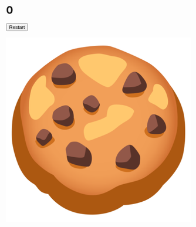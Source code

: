 <style>
    #Gameover {
        display: none;
    }
</style>

<div id="game">
    <div id="score">
        <h1>0</h1>
    </div>
    <button id = "restart" onclick = "tryagain()" >Restart</button>
    <br><br><img src="cookie.png" id="cookie" onclick="cookieClick()">
    <img src="GameOver.png" id="Gameover">
</div>

<script>
let cookie = document.getElementById("cookie");
let score = 0;
let scoreText = document.getElementById("score");
let gameOver = false; // Flag variable to track game over state

function cookieClick() {
    if (!gameOver) {
        score++;
        scoreText.innerHTML = score;
    }
}

function tryagain() {
    window.location.href = "{{site.baseurl}}/game";
}

function gameover() {
    if (!gameOver) {
        cookie.style.display = "none";
        document.getElementById("Gameover").style.display = "block";
        gameOver = true;

        fetch("http://localhost:8086/api/leaderboard/score", {
            method: "POST",
            headers: {
                "Content-Type": "application/json"
            },
            body: JSON.stringify({
                "name": localStorage.getItem("username"),
                "score": score
            })
        })
        .then(response => response.json())
        .then(data => {
            console.log(data);
        })
        .catch(error => {
            console.log(error);
        });
    }
}

// Timer functionality
let timer = setTimeout(gameover, 30000); // Set the timer to 30 seconds

function resetTimer() {
    clearTimeout(timer); // Clear the timer
    timer = setTimeout(gameover, 30000); // Reset the timer to 30 seconds
}

</script>
